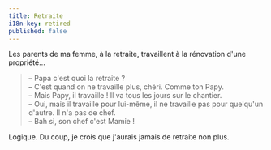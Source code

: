```yaml
---
title: Retraite
i18n-key: retired
published: false
---
```


Les parents de ma femme, à la retraite, travaillent à la rénovation d'une propriété…

<!-- more -->

> – Papa c'est quoi la retraite ?  
> – C'est quand on ne travaille plus, chéri. Comme ton Papy.  
> – Mais Papy, il travaille ! Il va tous les jours sur le chantier.  
> – Oui, mais il travaille pour lui-même, il ne travaille pas pour quelqu'un d'autre. Il n'a pas de chef.  
> – Bah si, son chef c'est Mamie !

Logique. Du coup, je crois que j'aurais jamais de retraite non plus.